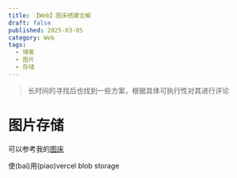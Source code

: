 ```yaml
---
title: 【Web】图床搭建全解
draft: false
published: 2025-03-05
category: Web
tags:
  - 博客
  - 图片
  - 存储
---
```

> 长时间的寻找后也找到一些方案，根据具体可执行性对其进行评论

# 图片存储

可以参考我的[图床](https://img.shfu.cn)

使(bai)用(piao)vercel blob storage